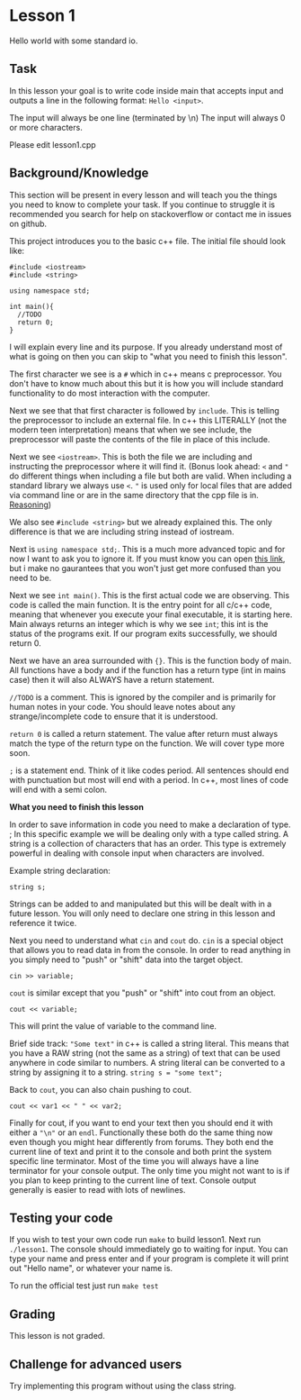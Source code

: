 Lesson 1
========

Hello world with some standard io.

Task
----
In this lesson your goal is to write code inside main that accepts input
and outputs a line in the following format: `Hello <input>`.

The input will always be one line (terminated by \n)
The input will always 0 or more characters.

Please edit lesson1.cpp

Background/Knowledge
--------------------
This section will be present in every lesson and will teach you the things you
need to know to complete your task. If you continue to struggle it is recommended
you search for help on stackoverflow or contact me in issues on github.

This project introduces you to the basic c++ file. The initial file should look
like:
```
#include <iostream>
#include <string>

using namespace std;

int main(){
  //TODO
  return 0;
}
```

I will explain every line and its purpose. If you already understand most of what
is going on then you can skip to "what you need to finish this lesson".

The first character we see is a `#` which in c++ means c preprocessor. You don't
have to know much about this but it is how you will include standard functionality
to do most interaction with the computer.

Next we see that that first character is followed by `include`. This is telling
the preprocessor to include an external file. In c++ this LITERALLY (not the
modern teen interpretation) means that when we see include, the preprocessor will
paste the contents of the file in place of this include.

Next we see `<iostream>`. This is both the file we are including and instructing
the preprocessor where it will find it. (Bonus look ahead: `<` and `"` do different
things when including a file but both are valid. When including a standard library
we always use `<`. `"` is used only for local files that are added via command line
or are in the same directory that the cpp file is in. [Reasoning](http://stackoverflow.com/a/3162067/986971))

We also see `#include <string>` but we already explained this. The only difference
is that we are including string instead of iostream.

Next is `using namespace std;`. This is a much more advanced topic and for now I
want to ask you to ignore it. If you must know you can open [this link](https://www.quora.com/What-does-using-namespace-std-mean-in-C++), but i make
no gaurantees that you won't just get more confused than you need to be.

Next we see `int main()`. This is the first actual code we are observing. This
code is called the main function. It is the entry point for all c/c++ code, meaning
that whenever you execute your final executable, it is starting here. Main always
returns an integer which is why we see `int`; this int is the status of the programs
exit. If our program exits successfully, we should return 0.

Next we have an area surrounded with `{}`. This is the function body of main.
All functions have a body and if the function has a return type (int in mains case)
then it will also ALWAYS have a return statement.

`//TODO` is a comment. This is ignored by the compiler and is primarily for
human notes in your code. You should leave notes about any strange/incomplete code
to ensure that it is understood.

`return 0` is called a return statement. The value after return must always match
the type of the return type on the function. We will cover type more soon.

`;` is a statement end. Think of it like codes period. All sentences should end with
punctuation but most will end with a period. In c++, most lines of code will end
with a semi colon.

__What you need to finish this lesson__

In order to save information in code you need to make a declaration of type.
<type> <name>; In this specific example we will be dealing only with a type called
string. A string is a collection of characters that has an order. This type is
extremely powerful in dealing with console input when characters are involved.

Example string declaration:
```
string s;
```

Strings can be added to and manipulated but this will be dealt with in a future lesson.
You will only need to declare one string in this lesson and reference it twice.

Next you need to understand what `cin` and `cout` do. `cin` is a special object
that allows you to read data in from the console. In order to read anything in
you simply need to "push" or "shift" data into the target object.
```
cin >> variable;
```

`cout` is similar except that you "push" or "shift" into cout from an object.
```
cout << variable;
```
This will print the value of variable to the command line.

Brief side track: `"Some text"` in c++ is called a string literal. This means
that you have a RAW string (not the same as a string) of text that can be used
anywhere in code similar to numbers. A string literal can be converted to a string
by assigning it to a string. `string s = "some text";`

Back to `cout`, you can also chain pushing to cout.
```
cout << var1 << " " << var2;
```

Finally for cout, if you want to end your text then you should end it with either
a `"\n"` or an `endl`. Functionally these both do the same thing now even though
you might hear differently from forums. They both end the current line of text and
print it to the console and both print the system specific line terminator.
Most of the time you will always have a line terminator for your console output.
The only time you might not want to is if you plan to keep printing to the current
line of text. Console output generally is easier to read with lots of newlines.

Testing your code
-----------------
If you wish to test your own code run `make` to build lesson1.
Next run `./lesson1`. The console should immediately go to waiting for input. You
can type your name and press enter and if your program is complete it will
print out "Hello name", or whatever your name is.

To run the official test just run `make test`

Grading
-------
This lesson is not graded.

Challenge for advanced users
----------------------------
Try implementing this program without using the class string.
